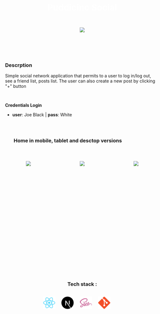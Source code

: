 <body>
<div style="display: flex; align-items: center; justify-content: center; flex-direction: column;">
      
<div style="display: flex; gap: 10px;  flex-direction: column; align-items: center; justify-content: center;">
  <h1  align="center" style="color: white;"> Puddicino Social
  <p align="center"><img src="https://i.postimg.cc/v83QFtjr/puddilogo.jpg" style="width: 150px; padding: 20px;"></p></h1>  
</div> 

<div>
  <h3 align="left">Descrption</h3>
    <p  align="left"> Simple social network application that permits to a user to log in/log out, see a friend list, posts list. The user can also create a new post by clicking "+" button  </p>
   <br>
    <p><b>Credentials Login</b></p>
    <ul>
    <li><b>user</b>: Joe Black | <b>pass</b>: White</li>
    </ul>
</div>          
<hr>

<div>
    <h3 align="left">Home in mobile, tablet and desctop versions</h3>
  <div style="display: flex; gap: 5rem;  flex-direction: row;
        align-items: center; justify-content: center;">
      <img src='https://i.postimg.cc/0yrKV6L9/mobile-2.png'  style="height: 300px; padding: 20px; margin: 20px;" />
      <img src='https://i.postimg.cc/j2Jk6dtc/mobile-3.png'  style="height: 300px; padding: 20px; margin: 20px;" />
      <img src='https://i.postimg.cc/ZKCQZHN3/mobile-1.png'  style="height: 300px; padding: 20px; margin: 20px;" />
</div>
</div>      
      
<hr>
      
<div style="display: flex; flex-direction: column;  align-items: center;">
<h3>Tech stack</span> :</h3>
<ul style="display: flex; flex-direction: row; gap:20px; align-items: center; justify-content: flex-start;">
<img  style='width: 40px;' src="https://raw.githubusercontent.com/devicons/devicon/master/icons/react/react-original.svg" alt="">
<img  style='width: 40px;' src="https://raw.githubusercontent.com/devicons/devicon/master/icons/nextjs/nextjs-original.svg" alt="">
<img  style='width: 40px;' src="https://raw.githubusercontent.com/devicons/devicon/master/icons/sass/sass-original.svg" alt="">
<img  style='width: 40px;' src="https://raw.githubusercontent.com/devicons/devicon/master/icons/git/git-original.svg" alt="">
<img  style='width: 40px;' src="https://avatars.githubusercontent.com/u/6078720?s=200&v=4" alt="">
</ul>
</div>
<hr>
